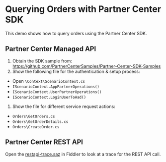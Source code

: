 # Querying Orders with Partner Center SDK

This demo shows how to query orders using the Partner Center SDK.

## Partner Center Managed API

1. Obtain the SDK sample from: https://github.com/PartnerCenterSamples/Partner-Center-SDK-Samples
1. Show the following file for the authentication & setup process:
  - Open `\Context\ScenarioContext.cs`
  - `IScenarioContext.AppPartnerOperations()`
  - `IScenarioContext.UserPartnerOperations()`
  - `IScenarioContext.LoginUserToAad()`
1. Show the file for different service request actions:
  - `Orders\GetOrders.cs`
  - `Orders\GetOrderDetails.cs`
  - `Orders\CreateOrder.cs`

## Partner Center REST API

Open the [restapi-trace.saz](restapi-trace.saz) in Fiddler to look at a trace for the REST API call.